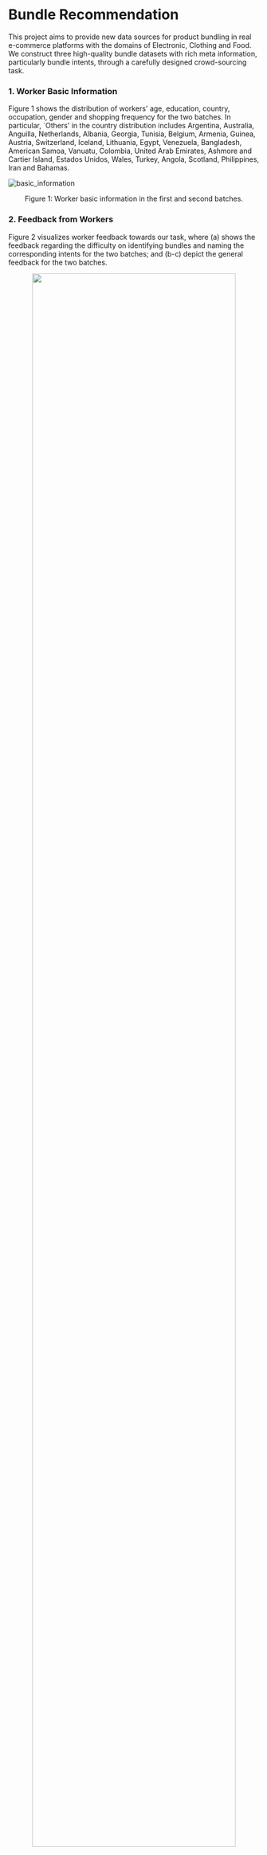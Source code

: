 # Bundle Recommendation
This project aims to provide new data sources for product bundling in real e-commerce platforms with the domains of Electronic, Clothing and Food. We construct three high-quality bundle datasets with rich meta information, particularly bundle intents, through a carefully designed crowd-sourcing task.


### 1. Worker Basic Information
Figure 1 shows the distribution of workers' age, education, country, occupation, gender and shopping frequency for the two batches. In particular, `Others' in the country distribution includes Argentina, Australia, Anguilla, Netherlands, Albania, Georgia, Tunisia, Belgium, Armenia, Guinea, Austria, Switzerland, Iceland, Lithuania, Egypt, Venezuela, Bangladesh, American Samoa, Vanuatu, Colombia, United Arab Emirates, Ashmore and Cartier Island, Estados Unidos, Wales, Turkey, Angola, Scotland, Philippines, Iran and Bahamas.


![basic_information](img/worker_basic_information.png)
<p align="center">Figure 1: Worker basic information in the first and second batches.</p>

### 2. Feedback from Workers
Figure 2 visualizes worker feedback towards our task, where (a) shows the feedback regarding the difficulty on identifying bundles and naming the corresponding intents for the two batches; and (b-c) depict the general feedback for the two batches.

<p align="center">
  <img src="img/worker_feedback.png" width="90%" height="90%">
</p>
<p align="center">Figure 2: Feedback from workers for the two batches.</p>


### 3. Bundle Detection

#### Source code
- **Pattern Mining** ([code](code/bundle%20detection/readme.md))

#### Parameter Settings
A grid search in {0.0001, 0.001, 0.01} is applied to find out the optimal settings for *support* and *confidence*, and both are set as 0.001 across the three domains.


### 4. Bundle Completion

#### Source code
- **ItemKNN & BPRMF** ([code](https://github.com/recsys-benchmark/DaisyRec-v2.0))

- **Mean-VAE & Concat-VAE** ([code](/code/bundle%20completion/readme.md))

- **TSF** ([code](/code/bundle%20completion/readme.md))


#### Parameter Settings
The dimension *d* of item and bundle representations for all methods is 20. Grid search is adopted to find out the best settings for other key parameters. In particular, learning rate ![](https://latex.codecogs.com/svg.image?\eta)  and regularization coefficient ![](https://latex.codecogs.com/svg.image?\lambda)  are searched in {0.0001, 0.001, 0.01}; the number of neighbors *K* in ItemKNN is searched in {10, 20, 30, 50}; the weight of KL divergence ![](https://latex.codecogs.com/svg.image?\alpha) in VAE is searched in {0.001, 0.01, 0.1}; the hidden layer sizes ![](https://latex.codecogs.com/svg.image?hid\\_layers) are searched in {50,100,200}; The batch size is searched in {64, 128, 256}. The number of heads (i.e., *n_heads*) for TSF is searched in {1,2,4}. The number of layers for TSF is searched in {1,2,3}. The optimal parameter settings are shown in Table 1. 

&emsp;&emsp;&emsp;&emsp;&emsp;&emsp;&emsp;&emsp;Table 1: Parameter settings for bundle completion (*d=20*).

|  | Electronic | Clothing | Food |
| :------: | :------: | :------: | :------: |
| ItemKNN | ![equation](https://latex.codecogs.com/svg.image?K=10)| ![equation](https://latex.codecogs.com/svg.image?K=10) | ![equation](https://latex.codecogs.com/svg.image?K=10) |
| BPRMF | ![equation](https://latex.codecogs.com/svg.image?\eta=0.0001)<br>![equation](https://latex.codecogs.com/svg.image?\lambda=0.001)<br>![equation](https://latex.codecogs.com/svg.image?neg\\_sample=2)<br>![equation](https://latex.codecogs.com/svg.image?batch\\_size=128) | ![equation](https://latex.codecogs.com/svg.image?\eta=0.0001)<br>![equation](https://latex.codecogs.com/svg.image?\lambda=0.01)<br>![equation](https://latex.codecogs.com/svg.image?neg\\_sample=2)<br>![equation](https://latex.codecogs.com/svg.image?batch\\_size=128) | ![equation](https://latex.codecogs.com/svg.image?\eta=0.01)<br>![equation](https://latex.codecogs.com/svg.image?\lambda=0.01)<br>![equation](https://latex.codecogs.com/svg.image?neg\\_sample=2)<br>![equation](https://latex.codecogs.com/svg.image?batch\\_size=128) |
| mean-VAE | ![equation](https://latex.codecogs.com/svg.image?\eta=0.0001)<br>![equation](https://latex.codecogs.com/svg.image?\lambda=0.001)<br>![equation](https://latex.codecogs.com/svg.image?\alpha=0.01)<br>![equation](https://latex.codecogs.com/svg.image?hid\\_layers=[100,50])<br>![equation](https://latex.codecogs.com/svg.image?dropout=0.5)<br>![equation](https://latex.codecogs.com/svg.image?batch\\_size=64) | ![equation](https://latex.codecogs.com/svg.image?\eta=0.0001)<br>![equation](https://latex.codecogs.com/svg.image?\lambda=0.0001)<br>![equation](https://latex.codecogs.com/svg.image?\alpha=0.001)<br>![equation](https://latex.codecogs.com/svg.image?hid\\_layers=[100,50])<br>![equation](https://latex.codecogs.com/svg.image?dropout=0.5)<br>![equation](https://latex.codecogs.com/svg.image?batch\\_size=128) | ![equation](https://latex.codecogs.com/svg.image?\eta=0.0001)<br>![equation](https://latex.codecogs.com/svg.image?\lambda=0.001)<br>![equation](https://latex.codecogs.com/svg.image?\alpha=0.001)<br>![equation](https://latex.codecogs.com/svg.image?hid\\_layers=[100,50])<br>![equation](https://latex.codecogs.com/svg.image?dropout=0.5)<br>![equation](https://latex.codecogs.com/svg.image?batch\\_size=64) |
| concat-VAE | ![equation](https://latex.codecogs.com/svg.image?\eta=0.0001)<br>![equation](https://latex.codecogs.com/svg.image?\lambda=0.01)<br>![equation](https://latex.codecogs.com/svg.image?\alpha=0.001)<br>![equation](https://latex.codecogs.com/svg.image?hid\\_layers=[100,50])<br>![equation](https://latex.codecogs.com/svg.image?dropout=0.5)<br>![equation](https://latex.codecogs.com/svg.image?batch\\_size=128) | ![equation](https://latex.codecogs.com/svg.image?\eta=0.001)<br>![equation](https://latex.codecogs.com/svg.image?\lambda=0.001)<br>![equation](https://latex.codecogs.com/svg.image?\alpha=0.1)<br>![equation](https://latex.codecogs.com/svg.image?hid\\_layers=[100,50])<br>![equation](https://latex.codecogs.com/svg.image?dropout=0.5)<br>![equation](https://latex.codecogs.com/svg.image?batch\\_size=64) | ![equation](https://latex.codecogs.com/svg.image?\eta=0.0001)<br>![equation](https://latex.codecogs.com/svg.image?\lambda=0.0001)<br>![equation](https://latex.codecogs.com/svg.image?\alpha=0.001)<br>![equation](https://latex.codecogs.com/svg.image?hid\\_layers=[100,50])<br>![equation](https://latex.codecogs.com/svg.image?dropout=0.5)<br>![equation](https://latex.codecogs.com/svg.image?batch\\_size=64) |
| TSF | ![equation](https://latex.codecogs.com/svg.image?\eta=0.001)<br>![equation](https://latex.codecogs.com/svg.image?n\\_heads=2)<br>![equation](https://latex.codecogs.com/svg.image?layers=1)<br>![equation](https://latex.codecogs.com/svg.image?batch\\_size=64)|![equation](https://latex.codecogs.com/svg.image?\eta=0.001)<br>![equation](https://latex.codecogs.com/svg.image?n\\_heads=1)<br>![equation](https://latex.codecogs.com/svg.image?layers=1)<br>![equation](https://latex.codecogs.com/svg.image?batch\\_size=128) | ![equation](https://latex.codecogs.com/svg.image?\eta=0.001)<br>![equation](https://latex.codecogs.com/svg.image?n\\_heads=1)<br>![equation](https://latex.codecogs.com/svg.image?layers=2)<br>![equation](https://latex.codecogs.com/svg.image?batch\\_size=128)|


### 5. Bundle Ranking

#### Source code
- **ItemKNN & BPRMF** ([code](https://github.com/recsys-benchmark/DaisyRec-v2.0))

- **DAM** ([code](https://github.com/yliuSYSU/DAM))

- **AttList** ([code](https://github.com/heyunh2015/AttList))

- **GCN & BGCN** ([code](https://github.com/cjx0525/BGCN))

#### Parameter Settings
The dimension *d* of representations is set as 20. We apply a same grid search for ![](https://latex.codecogs.com/svg.image?\eta), ![](https://latex.codecogs.com/svg.image?\lambda), ![](https://latex.codecogs.com/svg.image?K) and batch size as in bundle completion. Besides, the predictive layer *D* for AttList is searched from {20, 50, 100}; the node and message dropout rate for GCN and BGCN is searched in {0, 0.1, 0.3, 0.5}. As the training complexity for GCN and BGCN is quite high, we set the batch size as 2048 as suggested by the original paper. The optimal parameter settings are presented in Table 2. Note that the parameter settings for BGCN is the version without pre-training (i.e. ![](https://latex.codecogs.com/svg.image?BGCN_%7Bw/o%5C%20pre%7D)). 


&emsp;&emsp;&emsp;&emsp;&emsp;&emsp;&emsp;Table 2: Parameter settings for bundle ranking (*d=20*).

|  | Electronic | Clothing | Food |
| :------: | :------: | :------: | :------: |
| ItemKNN | ![equation](https://latex.codecogs.com/svg.image?K=10)| ![equation](https://latex.codecogs.com/svg.image?K=10) | ![equation](https://latex.codecogs.com/svg.image?K=10) |
| BPRMF | ![equation](https://latex.codecogs.com/svg.image?\eta=0.0001)<br>![equation](https://latex.codecogs.com/svg.image?\lambda=0.001)<br>![equation](https://latex.codecogs.com/svg.image?neg\\_sample=2)<br>![equation](https://latex.codecogs.com/svg.image?batch\\_size=128) | ![equation](https://latex.codecogs.com/svg.image?\eta=0.0001)<br>![equation](https://latex.codecogs.com/svg.image?\lambda=0.01)<br>![equation](https://latex.codecogs.com/svg.image?neg\\_sample=2)<br>![equation](https://latex.codecogs.com/svg.image?batch\\_size=128) | ![equation](https://latex.codecogs.com/svg.image?\eta=0.0001)<br>![equation](https://latex.codecogs.com/svg.image?\lambda=0.0001)<br>![equation](https://latex.codecogs.com/svg.image?neg\\_sample=2)<br>![equation](https://latex.codecogs.com/svg.image?batch\\_size=128) |
| DAM | ![equation](https://latex.codecogs.com/svg.image?\eta=0.01)<br>![equation](https://latex.codecogs.com/svg.image?neg\\_sample=1)<br>![equation](https://latex.codecogs.com/svg.image?dropout=0.5) | ![equation](https://latex.codecogs.com/svg.image?\eta=0.01)<br>![equation](https://latex.codecogs.com/svg.image?neg\\_sample=1)<br>![equation](https://latex.codecogs.com/svg.image?dropout=0.5) | ![equation](https://latex.codecogs.com/svg.image?\eta=0.01)<br>![equation](https://latex.codecogs.com/svg.image?neg\\_sample=1)<br>![equation](https://latex.codecogs.com/svg.image?dropout=0.5) |
| AttList | ![equation](https://latex.codecogs.com/svg.image?\eta=0.001)<br>![equation](https://latex.codecogs.com/svg.image?neg\\_sample=2)<br>![equation](https://latex.codecogs.com/svg.image?\\&hash;bundles/user=5)<br>![equation](https://latex.codecogs.com/svg.image?\\&hash;items/bundle=10)<br>![equation](https://latex.codecogs.com/svg.image?D=100)<br>![equation](https://latex.codecogs.com/svg.image?dropout=0.5)<br>![equation](https://latex.codecogs.com/svg.image?batch\\_size=64) | ![equation](https://latex.codecogs.com/svg.image?\eta=0.0001)<br>![equation](https://latex.codecogs.com/svg.image?neg\\_sample=2)<br>![equation](https://latex.codecogs.com/svg.image?\\&hash;bundles/user=5)<br>![equation](https://latex.codecogs.com/svg.image?\\&hash;items/bundle=10)<br>![equation](https://latex.codecogs.com/svg.image?D=50)<br>![equation](https://latex.codecogs.com/svg.image?dropout=0.5)<br>![equation](https://latex.codecogs.com/svg.image?batch\\_size=128) | ![equation](https://latex.codecogs.com/svg.image?\eta=0.001)<br>![equation](https://latex.codecogs.com/svg.image?neg\\_sample=2)<br>![equation](https://latex.codecogs.com/svg.image?\\&hash;bundles/user=5)<br>![equation](https://latex.codecogs.com/svg.image?\\&hash;items/bundle=10)<br>![equation](https://latex.codecogs.com/svg.image?D=50)<br>![equation](https://latex.codecogs.com/svg.image?dropout=0.5)<br>![equation](https://latex.codecogs.com/svg.image?batch\\_size=256) |
| GCN | ![equation](https://latex.codecogs.com/svg.image?\eta=0.01)<br>![equation](https://latex.codecogs.com/svg.image?\lambda=0.01)<br>![equation](https://latex.codecogs.com/svg.image?neg\\_sample=1)<br>![equation](https://latex.codecogs.com/svg.image?msg\\_dropout=0.3)<br>![equation](https://latex.codecogs.com/svg.image?node\\_dropout=0)<br>![equation](https://latex.codecogs.com/svg.image?prop\\_layers=2)<br>![equation](https://latex.codecogs.com/svg.image?batch\\_size=2048) | ![equation](https://latex.codecogs.com/svg.image?\eta=0.001)<br>![equation](https://latex.codecogs.com/svg.image?\lambda=0.0001)<br>![equation](https://latex.codecogs.com/svg.image?neg\\_sample=1)<br>![equation](https://latex.codecogs.com/svg.image?msg\\_dropout=0.5)<br>![equation](https://latex.codecogs.com/svg.image?node\\_dropout=0)<br>![equation](https://latex.codecogs.com/svg.image?prop\\_layers=2)<br>![equation](https://latex.codecogs.com/svg.image?batch\\_size=2048) | ![equation](https://latex.codecogs.com/svg.image?\eta=0.01)<br>![equation](https://latex.codecogs.com/svg.image?\lambda=0.0001)<br>![equation](https://latex.codecogs.com/svg.image?neg\\_sample=1)<br>![equation](https://latex.codecogs.com/svg.image?msg\\_dropout=0.5)<br>![equation](https://latex.codecogs.com/svg.image?node\\_dropout=0)<br>![equation](https://latex.codecogs.com/svg.image?prop\\_layers=2)<br>![equation](https://latex.codecogs.com/svg.image?batch\\_size=2048) |
| BGCN | ![equation](https://latex.codecogs.com/svg.image?\eta=0.001)<br>![equation](https://latex.codecogs.com/svg.image?\lambda=0.001)<br>![equation](https://latex.codecogs.com/svg.image?neg\\_sample=1)<br>![equation](https://latex.codecogs.com/svg.image?msg\\_dropout=0.1)<br>![equation](https://latex.codecogs.com/svg.image?node\\_dropout=0)<br>![equation](https://latex.codecogs.com/svg.image?prop\\_layers=2)<br>![equation](https://latex.codecogs.com/svg.image?batch\\_size=2048) | ![equation](https://latex.codecogs.com/svg.image?\eta=0.001)<br>![equation](https://latex.codecogs.com/svg.image?\lambda=0.0001)<br>![equation](https://latex.codecogs.com/svg.image?neg\\_sample=1)<br>![equation](https://latex.codecogs.com/svg.image?msg\\_dropout=0)<br>![equation](https://latex.codecogs.com/svg.image?node\\_dropout=0)<br>![equation](https://latex.codecogs.com/svg.image?prop\\_layers=2)<br>![equation](https://latex.codecogs.com/svg.image?batch\\_size=2048) | ![equation](https://latex.codecogs.com/svg.image?\eta=0.01)<br>![equation](https://latex.codecogs.com/svg.image?\lambda=0.001)<br>![equation](https://latex.codecogs.com/svg.image?neg\\_sample=1)<br>![equation](https://latex.codecogs.com/svg.image?msg\\_dropout=0.1)<br>![equation](https://latex.codecogs.com/svg.image?node\\_dropout=0.1)<br>![equation](https://latex.codecogs.com/svg.image?prop\\_layers=2)<br>![equation](https://latex.codecogs.com/svg.image?batch\\_size=2048) |


### 6. Bundle Generation Explanation

#### Source code
Please refer to [code](/code/bundle%20generation%20explanation/readme.md)
#### Parameter Settings
For LSTM, BiLSTM and Transformer, the dimension of word embeddings is 300; learning rate ![](https://latex.codecogs.com/svg.image?\eta) is searched in {0.0001, 0.001, 0.01}; batch size is searched in {16, 32, 64};  the hidden size is searched in {128, 256, 512}; the number of heads (i.e., *nhead*) for Transformer is searched in the range of [1, 8] stepped by 1; the number of encoder/decoder layers is searched in {1, 2, 3, 4}. For the pre-trained models, i.e., BertGeneration, BART-base and T5-base, the maximum length in encoder is set to 512, and the maximum length in decoder is set to 64; learning rate ![](https://latex.codecogs.com/svg.image?\eta) is searched in {0.00002, 0.00005, 0.00007, 0.0001}; the number of epochs is searched in {3, 4, 5}. The optimal parameter settings are shown in Table 3. 

&emsp;&emsp;Table 3: Parameter settings for bundle generation explanation.

|  | Optimal Parameter Settings|
| :------: | :------: | 
| LSTM | ![equation](https://latex.codecogs.com/svg.image?\eta=0.001,batch\\_size=64,hidden\\_size=512)<br>![equation](https://latex.codecogs.com/svg.image?encoder/decoder\\_layers=2)| 
| BiLSTM | ![equation](https://latex.codecogs.com/svg.image?\eta=0.001,batch\\_size=64,hidden\\_size=512) <br>![equation](https://latex.codecogs.com/svg.image?encoder/decoder\\_layers=2)|
| Transformer| ![equation](https://latex.codecogs.com/svg.image?\eta=0.0001,batch\\_size=16,hidden\\_size=512) <br>![equation](https://latex.codecogs.com/svg.image?nhead=6,encoder/decoder\\_layers=3)| 
| BertGeneration | ![equation](https://latex.codecogs.com/svg.image?\eta=0.00007,batch\\_size=4,epochs=4)| 
| BART-base | ![equation](https://latex.codecogs.com/svg.image?\eta=0.00002,batch\\_size=4,epochs=3)| 
| T5-base | ![equation](https://latex.codecogs.com/svg.image?\eta=0.00007,batch\\_size=4,epochs=3)| 

### 7. Bundle Ranking Explanation

#### Source code
- **RM** ([code](/code/bundle%20ranking%20explanation/readme.md))

- **EFM** ([code](https://github.com/guoguibing/librec/blob/3.0.0/core/src/main/java/net/librec/recommender/content/EFMRecommender.java))

- **PGPR** ([code](https://github.com/orcax/PGPR))

- **KGAT** ([code](https://github.com/xiangwang1223/knowledge_graph_attention_network))

#### Parameter Settings
For RM, we apply a grid search in {0.0001, 0.001, 0.01, 0.1} for *support* and *confidence*; and a grid search in {1, 2, 3, 4} for *lift* to find out their optimal settings. For EFM, the regularization coefficients ![](https://latex.codecogs.com/svg.image?\lambda_{x}) and ![](https://latex.codecogs.com/svg.image?\lambda_{y}) are searched in the range of (0, 1] with a step of 0.1, while ![](https://latex.codecogs.com/svg.image?\lambda_{u}), ![](https://latex.codecogs.com/svg.image?\lambda_{h}) and ![](https://latex.codecogs.com/svg.image?\lambda_{v}) are searched in {0.0001, 0.001, 0.01, 0.1}; the total number of factors *r* is searched from {20, 50, 100}; the ratio of explicit factors ![](https://latex.codecogs.com/svg.image?r_e) is searched in a range of [0, 1] with a step of 0.1; the number of most cared features *k* in searched from [10, 100] with a step of 10. For PGPR and KGAT, we apply the same grid search for ![](https://latex.codecogs.com/svg.image?\eta), batch size, the node and message dropout rate as in bundle ranking; the dimension of representations (*d*) is searched in {20, 50, 100}; the action space and the weight of entropy loss for PGPR are searched in {100, 200, 300} and {0.0001, 0.001, 0.01}, respectively; the sampling sizes at the 3 steps (i.e., ![equation](https://latex.codecogs.com/svg.image?K_1,K_2,K_3)) for PGPR are searched in {20, 25, 30}, {5, 10, 15} and {1}, respectively; and the regularization coefficient ![](https://latex.codecogs.com/svg.image?\lambda) for KGAT is searched from {0.0001, 0.001, 0.01, 0.1}. The optimal parameter settings are shown in Table 4. 


&emsp;&emsp;&emsp;&emsp;&emsp;&emsp;&emsp;&emsp;&emsp;&emsp;&emsp;&emsp;Table 4: Parameter settings for bundle ranking explanation.

|  | Electronic | Clothing | Food |
| :------: | :------: | :------: | :------: |
| RM | ![equation](https://latex.codecogs.com/svg.image?support=0.0001)<br>![equation](https://latex.codecogs.com/svg.image?confidence=0.01)<br>![equation](https://latex.codecogs.com/svg.image?lift=3) | ![equation](https://latex.codecogs.com/svg.image?support=0.0001)<br>![equation](https://latex.codecogs.com/svg.image?confidence=0.01)<br>![equation](https://latex.codecogs.com/svg.image?lift=3) | ![equation](https://latex.codecogs.com/svg.image?support=0.0001)<br>![equation](https://latex.codecogs.com/svg.image?confidence=0.1)<br>![equation](https://latex.codecogs.com/svg.image?lift=3) |
| EFM | ![equation](https://latex.codecogs.com/svg.image?\lambda_{x}=\lambda_{y}=0.1)<br>![equation](https://latex.codecogs.com/svg.image?\lambda_{u}=\lambda_{v}=\lambda_{h}=0.001)<br>![equation](https://latex.codecogs.com/svg.image?r=100)<br>![equation](https://latex.codecogs.com/svg.image?r_e=0.2)<br>![equation](https://latex.codecogs.com/svg.image?k=30) | ![equation](https://latex.codecogs.com/svg.image?\lambda_{x}=\lambda_{y}=0.9)<br>![equation](https://latex.codecogs.com/svg.image?\lambda_{u}=\lambda_{v}=\lambda_{h}=0.001)<br>![equation](https://latex.codecogs.com/svg.image?r=100)<br>![equation](https://latex.codecogs.com/svg.image?r_e=0.4)<br>![equation](https://latex.codecogs.com/svg.image?k=30) | ![equation](https://latex.codecogs.com/svg.image?\lambda_{x}=\lambda_{y}=0.5)<br>![equation](https://latex.codecogs.com/svg.image?\lambda_{u}=\lambda_{v}=\lambda_{h}=0.0001)<br>![equation](https://latex.codecogs.com/svg.image?r=100)<br>![equation](https://latex.codecogs.com/svg.image?r_e=0.4)<br>![equation](https://latex.codecogs.com/svg.image?k=30) |
| PGPR | ![equation](https://latex.codecogs.com/svg.image?\eta=0.001)<br>![equation](https://latex.codecogs.com/svg.image?d=50)<br>![equation](https://latex.codecogs.com/svg.image?ent\\_weight=0.001)<br>![equation](https://latex.codecogs.com/svg.image?act\\_space=300)<br>![equation](https://latex.codecogs.com/svg.image?dropout=0.5)<br>![equation](https://latex.codecogs.com/svg.image?K_1=20,K_2=5,K_3=1)<br>![equation](https://latex.codecogs.com/svg.image?batch\\_size=64) | ![equation](https://latex.codecogs.com/svg.image?\eta=0.0001)<br>![equation](https://latex.codecogs.com/svg.image?d=100)<br>![equation](https://latex.codecogs.com/svg.image?ent\\_weight=0.0001)<br>![equation](https://latex.codecogs.com/svg.image?act\\_space=300)<br>![equation](https://latex.codecogs.com/svg.image?dropout=0.5)<br>![equation](https://latex.codecogs.com/svg.image?K_1=25,K_2=5,K_3=1)<br>![equation](https://latex.codecogs.com/svg.image?batch\\_size=128)  | ![equation](https://latex.codecogs.com/svg.image?\eta=0.0001)<br>![equation](https://latex.codecogs.com/svg.image?d=100)<br>![equation](https://latex.codecogs.com/svg.image?ent\\_weight=0.0001)<br>![equation](https://latex.codecogs.com/svg.image?act\\_space=200)<br>![equation](https://latex.codecogs.com/svg.image?dropout=0.5)<br>![equation](https://latex.codecogs.com/svg.image?K_1=20,K_2=5,K_3=1)<br>![equation](https://latex.codecogs.com/svg.image?batch\\_size=64)  |
| KGAT | ![equation](https://latex.codecogs.com/svg.image?\eta=0.01)<br>![equation](https://latex.codecogs.com/svg.image?\lambda=0.0001)<br>![equation](https://latex.codecogs.com/svg.image?d=50)<br>![equation](https://latex.codecogs.com/svg.image?msg\\_dropout=0.8)<br>![equation](https://latex.codecogs.com/svg.image?node\\_dropout=0)<br>![equation](https://latex.codecogs.com/svg.image?batch\\_size=64) | ![equation](https://latex.codecogs.com/svg.image?\eta=0.01)<br>![equation](https://latex.codecogs.com/svg.image?\lambda=0.0001)<br>![equation](https://latex.codecogs.com/svg.image?d=50)<br>![equation](https://latex.codecogs.com/svg.image?msg\\_dropout=0.1)<br>![equation](https://latex.codecogs.com/svg.image?node\\_dropout=0.3)<br>![equation](https://latex.codecogs.com/svg.image?batch\\_size=64) | ![equation](https://latex.codecogs.com/svg.image?\eta=0.01)<br>![equation](https://latex.codecogs.com/svg.image?\lambda=0.0001)<br>![equation](https://latex.codecogs.com/svg.image?d=50)<br>![equation](https://latex.codecogs.com/svg.image?msg\\_dropout=0.5)<br>![equation](https://latex.codecogs.com/svg.image?node\\_dropout=0.5)<br>![equation](https://latex.codecogs.com/svg.image?batch\\_size=64) |

### 8. Bundle Auto-Naming

#### Source code
Please refer to [code](/code/bundle%20auto-naming/readme.md)
#### Parameter Settings
For the ImageCap model, the maximum length in decoder is set to 64; learning rate ![](https://latex.codecogs.com/svg.image?\eta) is searched in {0.00002, 0.00005, 0.00007, 0.0001}; the number of epochs is searched in {3, 4, 5}. The optimal parameter settings are shown in Table 5. 

&emsp;Table 5: Parameter settings for bundle generation explanation.

|  | Optimal Parameter Settings|
| :------: | :------: | 
| ImageCap | ![equation](https://latex.codecogs.com/svg.image?\eta=0.00005,batch\\_size=4,epochs=3)| 


### 9. Statistics of Datasets

&emsp;&emsp;&emsp;&emsp;&emsp;&emsp;&emsp;&emsp;Table 6: Statistics of datasets.

|      | Electronic | Clothing | Food |
|:------|:------------:|:----------:|:------:|
| #Users |    888   |   965    | 879  |
| #Items |    3499  |   4487   | 3767 |
| #Sessions | 1145  |   1181   | 1161 |
| #Bundles | 1750 | 1910 | 1784 |
| #Intents | 1422 | 1466 | 1156 |
| Average Bundle Size | 3.52 | 3.31 | 3.58 |
| #User-Item Interactions | 6165 | 6326 | 6395 |
| #User-Bundle Interactions | 1753 | 1912 | 1785 |
| Density of User-Item Interactions | 0.20% | 0.15% | 0.19% |
| Density of User-Bundle Interactions | 0.11% | 0.10% | 0.11% |

### 10. Descriptions of Data Files
Under the 'dataset' folder, there are three domains, including clothing, electronic and food. Each domain contains the following 9 data files.

<p align="center">Table 7: The descriptions of the data files.</p>

| File Name | Descriptions |
|-----------|--------------|
| user_item_pretrain.csv| This file contains the user-item interactions aiming to obtain the pre-trained item representations via BPRMF for model initialization.<br> This is a tab separated list with 3 columns: `user ID \| item ID \| timestamp \|`<!--<br>The user IDs are the ones used in the `user_bundle.csv` and `user_item.csv` data sets. The item IDs are the ones used in the `user_item.csv`, `session_item.csv` and `item_categories.csv` data sets.-->|
| user_item.csv | This file contains the user-item interactions.<br> This is a tab separated list with 3 columns: `user ID \| item ID \| timestamp \|`  |
| session_item.csv | This file contains sessions and their associated items. Each session has at least 2 items.<br> This is a tab separated list with 2 columns: `session ID \| item ID \|` <!--<br>The session IDs are the ones used in the `session_bundle.csv` and `user_session.csv` data sets.-->  |
| user_session.csv| This file contains users and their associated sessions.<br> This is a tab separated list with 3 columns: `user ID \| session ID \| timestamp \|`  |
| session_bundle.csv| This file contains sessions and their detected bundles. Each session has at least 1 bundle.<br> This is a tab separated list with 2 columns: `session ID \| bundle ID \|` <!--<br>The bundle IDs are the ones used in the `bundle_item.csv` ,`user_bundle.csv` and `bundle_intent.csv` data sets.--> <br>The session ID contained in the session_item.csv but not in session_bundle.csv indicates there is no bundle detected in this session. |
| bundle_intent.csv | This file contains bundles and their annotated intents.<br> This is a tab separated list with 2 columns: `bundle ID \| intent \|`  |
| bundle_item.csv | This file contains bundles and their associated items. Each bundle has at least 2 items.<br> This is a tab separated list with 2 columns: `bundle ID \| item ID \|` |
| user_bundle.csv | This file contains the user-bundle interactions.<br> This is a tab separated list with 3 columns: `user ID \| bundle ID \| timestamp \|`  |
| item_categories.csv| This file contains items and their affiliated categories.<br> This is a tab separated list with 2 columns: `item ID \| categories \|`  <br> The format of data in `categories` column is a list of string. |
| item_titles.csv| This file contains items and their affiliated titles.<br> This is a tab separated list with 2 columns: `item ID \| titles \|`  |
| item_idx_mapping.csv| This file contains items and their source ID in Amazon datasets.<br> This is a tab separated list with 2 columns: `item ID \| source ID \|`  |
| user_idx_mapping.csv| This file contains users and their source ID in Amazon datasets.<br> This is a tab separated list with 2 columns: `user ID \| source ID \|`  |


### Cite

Please cite the following paper if you use **our dataset** in a research paper:

```
@inproceedings{sun2022revisiting,
  title={Revisiting Bundle Recommendation: Datasets, Tasks, Challenges and Opportunities for Intent-Aware Product Bundling},
  author={Sun, Zhu and Yang, Jie and Feng, Kaidong and Fang, Hui and Qu, Xinghua and Ong, Yew Soon},
  booktitle={Proceedings of the 45th International ACM SIGIR Conference on Research and Development in Information Retrieval},
  year={2022}
}

```



### Acknowledgements

Our datasets are constructed on the basis of Amazon datasets (http://jmcauley.ucsd.edu/data/amazon/links.html).

All pre-trained models in bundle generation explanation are implemented based on Hugging Face (https://huggingface.co/).
